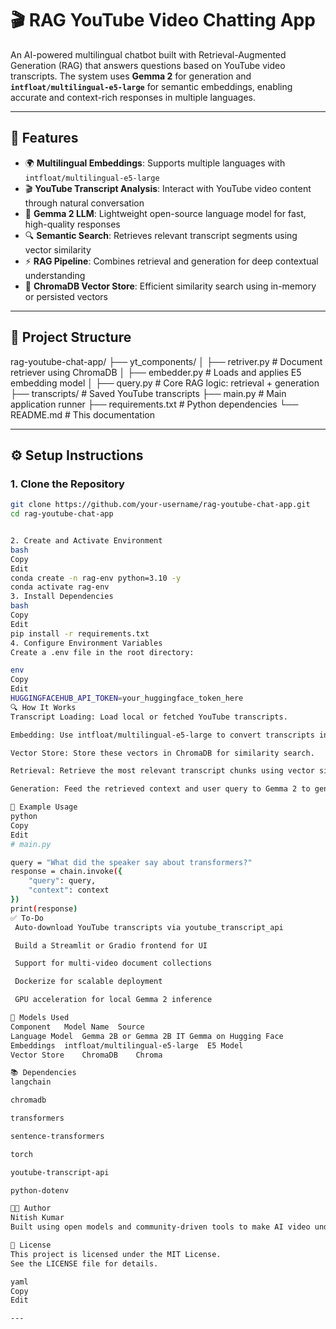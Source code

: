 # 🎬 RAG YouTube Video Chatting App

An AI-powered multilingual chatbot built with Retrieval-Augmented Generation (RAG) that answers questions based on YouTube video transcripts. The system uses **Gemma 2** for generation and **`intfloat/multilingual-e5-large`** for semantic embeddings, enabling accurate and context-rich responses in multiple languages.

---

## 🚀 Features

- 🌍 **Multilingual Embeddings**: Supports multiple languages with `intfloat/multilingual-e5-large`
- 🎬 **YouTube Transcript Analysis**: Interact with YouTube video content through natural conversation
- 🧠 **Gemma 2 LLM**: Lightweight open-source language model for fast, high-quality responses
- 🔍 **Semantic Search**: Retrieves relevant transcript segments using vector similarity
- ⚡ **RAG Pipeline**: Combines retrieval and generation for deep contextual understanding
- 💾 **ChromaDB Vector Store**: Efficient similarity search using in-memory or persisted vectors

---

## 📁 Project Structure

rag-youtube-chat-app/
├── yt_components/
│ ├── retriver.py # Document retriever using ChromaDB
│ ├── embedder.py # Loads and applies E5 embedding model
│ ├── query.py # Core RAG logic: retrieval + generation
├── transcripts/ # Saved YouTube transcripts
├── main.py # Main application runner
├── requirements.txt # Python dependencies
└── README.md # This documentation


---

## ⚙️ Setup Instructions

### 1. Clone the Repository

```bash
git clone https://github.com/your-username/rag-youtube-chat-app.git
cd rag-youtube-chat-app


2. Create and Activate Environment
bash
Copy
Edit
conda create -n rag-env python=3.10 -y
conda activate rag-env
3. Install Dependencies
bash
Copy
Edit
pip install -r requirements.txt
4. Configure Environment Variables
Create a .env file in the root directory:

env
Copy
Edit
HUGGINGFACEHUB_API_TOKEN=your_huggingface_token_here
🔍 How It Works
Transcript Loading: Load local or fetched YouTube transcripts.

Embedding: Use intfloat/multilingual-e5-large to convert transcripts into semantic vectors.

Vector Store: Store these vectors in ChromaDB for similarity search.

Retrieval: Retrieve the most relevant transcript chunks using vector similarity.

Generation: Feed the retrieved context and user query to Gemma 2 to generate a natural response.

💬 Example Usage
python
Copy
Edit
# main.py

query = "What did the speaker say about transformers?"
response = chain.invoke({
    "query": query,
    "context": context
})
print(response)
✅ To-Do
 Auto-download YouTube transcripts via youtube_transcript_api

 Build a Streamlit or Gradio frontend for UI

 Support for multi-video document collections

 Dockerize for scalable deployment

 GPU acceleration for local Gemma 2 inference

🧠 Models Used
Component	Model Name	Source
Language Model	Gemma 2B or Gemma 2B IT	Gemma on Hugging Face
Embeddings	intfloat/multilingual-e5-large	E5 Model
Vector Store	ChromaDB	Chroma

📚 Dependencies
langchain

chromadb

transformers

sentence-transformers

torch

youtube-transcript-api

python-dotenv

👨‍💻 Author
Nitish Kumar
Built using open models and community-driven tools to make AI video understanding more accessible.

📜 License
This project is licensed under the MIT License.
See the LICENSE file for details.

yaml
Copy
Edit

---


